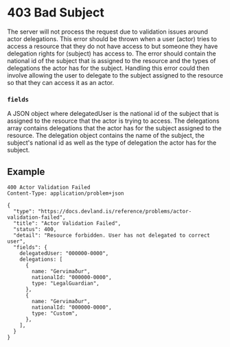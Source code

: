 # 403 Bad Subject

The server will not process the request due to validation issues around actor delegations.
This error should be thrown when a user (actor) tries to access a resource that they do not have access to but someone they have delegation rights for (subject) has access to.
The error should contain the national id of the subject that is assigned to the resource and the types of delegations the actor has for the subject.
Handling this error could then involve allowing the user to delegate to the subject assigned to the resource so that they can access it as an actor.

### `fields`

A JSON object where delegatedUser is the national id of the subject that is assigned to the resource that the actor is trying to access.
The delegations array contains delegations that the actor has for the subject assigned to the resource.
The delegation object contains the name of the subject, the subject's national id as well as the type of delegation the actor has for the subject.

## Example

```
400 Actor Validation Failed
Content-Type: application/problem+json

{
  "type": "https://docs.devland.is/reference/problems/actor-validation-failed",
  "title": "Actor Validation Failed",
  "status": 400,
  "detail": "Resource forbidden. User has not delegated to correct user",
  "fields": {
    delegatedUser: "000000-0000",
    delegations: [
      {
        name: "Gervimaður",
        nationalId: "000000-0000",
        type: "LegalGuardian",
      },
      {
        name: "Gervimaður",
        nationalId: "000000-0000",
        type: "Custom",
      },
    ],
  }
}
```
